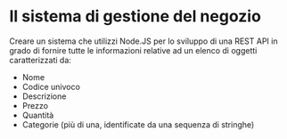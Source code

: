 # Il sistema di gestione del negozio

Creare un sistema che utilizzi Node.JS per lo sviluppo di una REST API in grado di fornire tutte le informazioni relative ad un elenco di oggetti caratterizzati da:

- Nome
- Codice univoco
- Descrizione
- Prezzo
- Quantità
- Categorie (più di una, identificate da una sequenza di stringhe)
